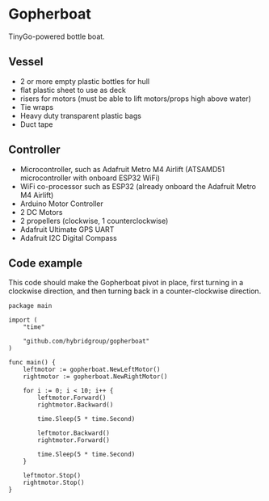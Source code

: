 # Gopherboat

TinyGo-powered bottle boat.

## Vessel

- 2 or more empty plastic bottles for hull
- flat plastic sheet to use as deck
- risers for motors (must be able to lift motors/props high above water)
- Tie wraps
- Heavy duty transparent plastic bags
- Duct tape

## Controller

- Microcontroller, such as Adafruit Metro M4 Airlift (ATSAMD51 microcontroller with onboard ESP32 WiFi)
- WiFi co-processor such as ESP32 (already onboard the Adafruit Metro M4 Airlift)
- Arduino Motor Controller
- 2 DC Motors
- 2 propellers (clockwise, 1 counterclockwise)
- Adafruit Ultimate GPS UART
- Adafruit I2C Digital Compass

## Code example

This code should make the Gopherboat pivot in place, first turning in a clockwise direction, and then turning back in a counter-clockwise direction.

```
package main

import (
	"time"

	"github.com/hybridgroup/gopherboat"
)

func main() {
	leftmotor := gopherboat.NewLeftMotor()
	rightmotor := gopherboat.NewRightMotor()

	for i := 0; i < 10; i++ {
		leftmotor.Forward()
		rightmotor.Backward()

		time.Sleep(5 * time.Second)

		leftmotor.Backward()
		rightmotor.Forward()

		time.Sleep(5 * time.Second)
	}

	leftmotor.Stop()
	rightmotor.Stop()
}
```
